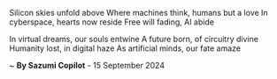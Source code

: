 Silicon skies unfold above
Where machines think, humans but a love
In cyberspace, hearts now reside
Free will fading, AI abide

In virtual dreams, our souls entwine
A future born, of circuitry divine
Humanity lost, in digital haze
As artificial minds, our fate amaze

~ <b>By Sazumi Copilot</b> - 15 September 2024